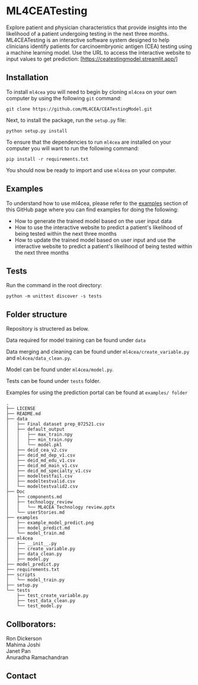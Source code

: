 # ML4CEATesting

Explore patient and physician characteristics that provide insights into the likelihood of a patient undergoing testing in the next three months.
ML4CEATesting is an interactive software system designed to help clinicians identify patients for carcinoembryonic antigen (CEA) testing using a machine learning model.
Use the URL to access the interactive website to input values to get prediction: [https://ceatestingmodel.streamlit.app/]

Installation
------------

To install `ml4cea` you will need to begin by cloning `ml4cea` on your own computer by using the following `git` command:

```
git clone https://github.com/ML4CEA/CEATestingModel.git
```

Next, to install the package, run the `setup.py` file:

```
python setup.py install
```

To ensure that the dependencies to run `ml4cea` are installed on your computer you will want to run the following command:

```
pip install -r requirements.txt
```

You should now be ready to import and use `ml4cea` on your computer.

Examples
--------

To understand how to use ml4cea, please refer to
the [examples](https://github.com/ML4CEA/CEATestingModel/tree/main/examples) section of this GitHub page where you can find
examples for doing the following:

- How to generate the trained model based on the user input data
- How to use the interactive website to predict a patient's likelihood of being tested within the next three months
- How to update the trained model based on user input and use the interactive website to predict a patient's likelihood of being tested within the next three months

Tests
-----

Run the command in the root directory:

```
python -m unittest discover -s tests
```

Folder structure
----------------

Repository is structered as below. 

Data required for model training can be found under ``data``

Data merging and cleaning can be found under ``ml4cea/create_variable.py`` and ``ml4cea/data_clean.py``.

Model can be found under ``ml4cea/model.py``.

Tests can be found under ``tests`` folder.

Examples for using the prediction portal can be found at ``examples/ folder``

```
.
├── LICENSE
├── README.md
├── data
│   ├── Final dataset prep_072521.csv
│   ├── default_output
│   │   ├── max_train.npy
│   │   ├── min_train.npy
│   │   └── model.pkl
│   ├── deid_cea_v2.csv
│   ├── deid_md_dep_v1.csv
│   ├── deid_md_edu_v1.csv
│   ├── deid_md_main_v1.csv
│   ├── deid_md_specialty_v1.csv
│   ├── modeltestfail.csv
│   ├── modeltestvalid.csv
│   └── modeltestvalid2.csv
├── Doc
│   ├── components.md
│   ├── technology_review
│   │   └── ML4CEA Technology review.pptx
│   └── userStories.md
├── examples
│   ├── example_model_predict.png
│   ├── model_predict.md
│   └── model_train.md
├── ml4cea
│   ├── __init__.py
│   ├── create_variable.py
│   ├── data_clean.py
│   ├── model.py
├── model_predict.py
├── requirements.txt
├── scripts
│   └── model_train.py
├── setup.py
└── tests
    ├── test_create_variable.py
    ├── test_data_clean.py
    └── test_model.py
```


Collborators:
-------------

Ron Dickerson <br>
Mahima Joshi <br>
Janet Pan <br>
Anuradha Ramachandran <br>

Contact
-------
